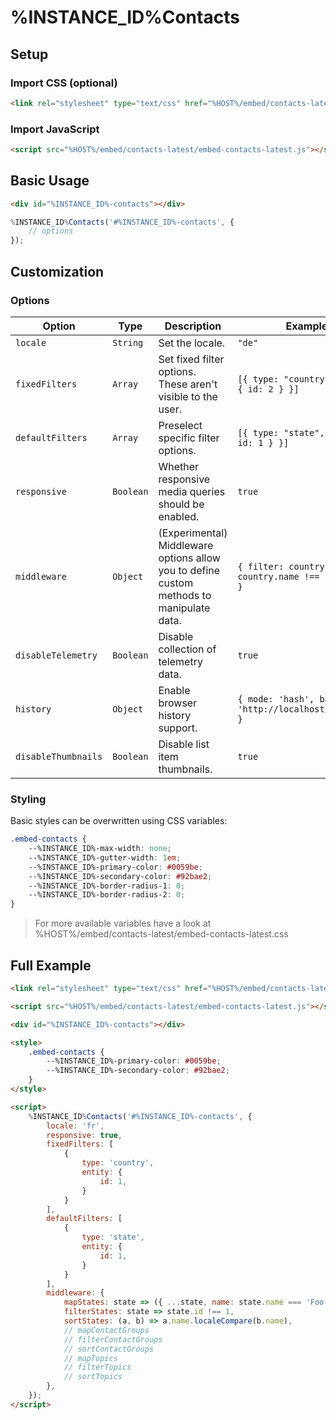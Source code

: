 # %INSTANCE_ID%Contacts

## Setup

### Import CSS (optional)

```html
<link rel="stylesheet" type="text/css" href="%HOST%/embed/contacts-latest/embed-contacts-latest.css">
```

### Import JavaScript

```html
<script src="%HOST%/embed/contacts-latest/embed-contacts-latest.js"></script>
```

## Basic Usage

```html
<div id="%INSTANCE_ID%-contacts"></div>
```

```javascript
%INSTANCE_ID%Contacts('#%INSTANCE_ID%-contacts', {
    // options
});
```

## Customization

### Options

| Option              | Type      | Description                                                                              | Example                                               |
|---------------------|-----------|------------------------------------------------------------------------------------------|-------------------------------------------------------|
| `locale`            | `String`  | Set the locale.                                                                          | `"de"`                                                |
| `fixedFilters`      | `Array`   | Set fixed filter options. These aren't visible to the user.                              | `[{ type: "country", entity: { id: 2 } }]`            |
| `defaultFilters`    | `Array`   | Preselect specific filter options.                                                       | `[{ type: "state", entity: { id: 1 } }]`              |
| `responsive`        | `Boolean` | Whether responsive media queries should be enabled.                                      | `true`                                                |
| `middleware`        | `Object`  | (Experimental) Middleware options allow you to define custom methods to manipulate data. | `{ filter: country => country.name !== "Schweiz" }` |
| `disableTelemetry`  | `Boolean` | Disable collection of telemetry data.                                                    | `true`                                                |
| `history`           | `Object`  | Enable browser history support.                                                          | `{ mode: 'hash', base: 'http://localhost/contacts' }` |
| `disableThumbnails` | `Boolean` | Disable list item thumbnails.                                                            | `true`                                                |

### Styling

Basic styles can be overwritten using CSS variables:

```css
.embed-contacts {
    --%INSTANCE_ID%-max-width: none;
    --%INSTANCE_ID%-gutter-width: 1em;
    --%INSTANCE_ID%-primary-color: #0059be;
    --%INSTANCE_ID%-secondary-color: #92bae2;
    --%INSTANCE_ID%-border-radius-1: 0;
    --%INSTANCE_ID%-border-radius-2: 0;
}
```

> For more available variables have a look at %HOST%/embed/contacts-latest/embed-contacts-latest.css

## Full Example

```html
<link rel="stylesheet" type="text/css" href="%HOST%/embed/contacts-latest/embed-contacts-latest.css">

<script src="%HOST%/embed/contacts-latest/embed-contacts-latest.js"></script>

<div id="%INSTANCE_ID%-contacts"></div>

<style>
    .embed-contacts {
        --%INSTANCE_ID%-primary-color: #0059be;
        --%INSTANCE_ID%-secondary-color: #92bae2;
    }
</style>

<script>
    %INSTANCE_ID%Contacts('#%INSTANCE_ID%-contacts', {
        locale: 'fr',
        responsive: true,
        fixedFilters: [
            { 
                type: 'country', 
                entity: { 
                    id: 1,
                } 
            }
        ],
        defaultFilters: [
            { 
                type: 'state', 
                entity: { 
                    id: 1,
                } 
            }
        ],
        middleware: {
            mapStates: state => ({ ...state, name: state.name === 'Foo' ? 'Bar' : state.name }),
            filterStates: state => state.id !== 1,
            sortStates: (a, b) => a.name.localeCompare(b.name),
            // mapContactGroups
            // filterContactGroups
            // sortContactGroups
            // mapTopics
            // filterTopics
            // sortTopics
        },
    });
</script>
```